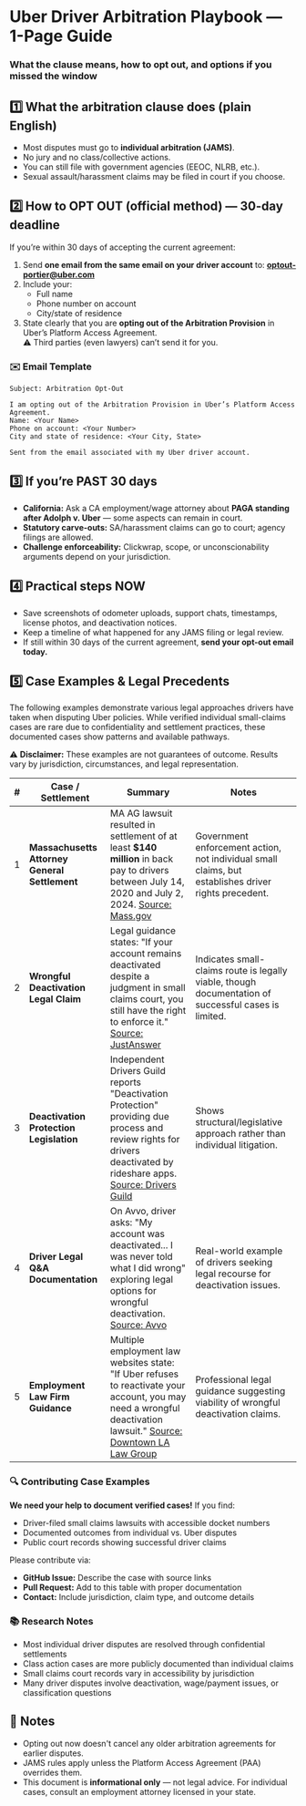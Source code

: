 # Uber Driver Arbitration Playbook — 1-Page Guide

### What the clause means, how to opt out, and options if you missed the window

## 1️⃣ What the arbitration clause does (plain English)
- Most disputes must go to **individual arbitration (JAMS)**.
- No jury and no class/collective actions.
- You can still file with government agencies (EEOC, NLRB, etc.).
- Sexual assault/harassment claims may be filed in court if you choose.

## 2️⃣ How to OPT OUT (official method) — 30-day deadline
If you’re within 30 days of accepting the current agreement:
1. Send **one email from the same email on your driver account** to:
   **optout-portier@uber.com**
2. Include your:
   - Full name  
   - Phone number on account  
   - City/state of residence  
3. State clearly that you are **opting out of the Arbitration Provision** in Uber’s Platform Access Agreement.  
   ⚠️ Third parties (even lawyers) can’t send it for you.

### ✉️ Email Template
```
Subject: Arbitration Opt-Out

I am opting out of the Arbitration Provision in Uber’s Platform Access Agreement.
Name: <Your Name>
Phone on account: <Your Number>
City and state of residence: <Your City, State>

Sent from the email associated with my Uber driver account.
```

## 3️⃣ If you’re PAST 30 days
- **California:** Ask a CA employment/wage attorney about **PAGA standing after Adolph v. Uber** — some aspects can remain in court.  
- **Statutory carve-outs:** SA/harassment claims can go to court; agency filings are allowed.  
- **Challenge enforceability:** Clickwrap, scope, or unconscionability arguments depend on your jurisdiction.

## 4️⃣ Practical steps NOW
- Save screenshots of odometer uploads, support chats, timestamps, license photos, and deactivation notices.  
- Keep a timeline of what happened for any JAMS filing or legal review.  
- If still within 30 days of the current agreement, **send your opt-out email today.**

## 5️⃣ Case Examples & Legal Precedents

The following examples demonstrate various legal approaches drivers have taken when disputing Uber policies. While verified individual small-claims cases are rare due to confidentiality and settlement practices, these documented cases show patterns and available pathways.

⚠️ **Disclaimer:** These examples are not guarantees of outcome. Results vary by jurisdiction, circumstances, and legal representation.

| # | Case / Settlement | Summary | Notes |
|---|-------------------|---------|-------|
| 1 | **Massachusetts Attorney General Settlement** | MA AG lawsuit resulted in settlement of at least **$140 million** in back pay to drivers between July 14, 2020 and July 2, 2024. [Source: Mass.gov][1] | Government enforcement action, not individual small claims, but establishes driver rights precedent. |
| 2 | **Wrongful Deactivation Legal Claim** | Legal guidance states: "If your account remains deactivated despite a judgment in small claims court, you still have the right to enforce it." [Source: JustAnswer][2] | Indicates small-claims route is legally viable, though documentation of successful cases is limited. |
| 3 | **Deactivation Protection Legislation** | Independent Drivers Guild reports "Deactivation Protection" providing due process and review rights for drivers deactivated by rideshare apps. [Source: Drivers Guild][3] | Shows structural/legislative approach rather than individual litigation. |
| 4 | **Driver Legal Q&A Documentation** | On Avvo, driver asks: "My account was deactivated... I was never told what I did wrong" exploring legal options for wrongful deactivation. [Source: Avvo][4] | Real-world example of drivers seeking legal recourse for deactivation issues. |
| 5 | **Employment Law Firm Guidance** | Multiple employment law websites state: "If Uber refuses to reactivate your account, you may need a wrongful deactivation lawsuit." [Source: Downtown LA Law Group][5] | Professional legal guidance suggesting viability of wrongful deactivation claims. |

### 🔍 Contributing Case Examples

**We need your help to document verified cases!** If you find:
- Driver-filed small claims lawsuits with accessible docket numbers
- Documented outcomes from individual vs. Uber disputes  
- Public court records showing successful driver claims

Please contribute via:
- **GitHub Issue:** Describe the case with source links
- **Pull Request:** Add to this table with proper documentation
- **Contact:** Include jurisdiction, claim type, and outcome details

### 📚 Research Notes
- Most individual driver disputes are resolved through confidential settlements
- Class action cases are more publicly documented than individual claims
- Small claims court records vary in accessibility by jurisdiction
- Many driver disputes involve deactivation, wage/payment issues, or classification questions

## 📝 Notes
- Opting out now doesn't cancel any older arbitration agreements for earlier disputes.  
- JAMS rules apply unless the Platform Access Agreement (PAA) overrides them.  
- This document is **informational only** — not legal advice. For individual cases, consult an employment attorney licensed in your state.

[1]: https://www.mass.gov/info-details/uber-and-lyft-settlement-information-and-frequently-asked-questions "Uber and Lyft Settlement Information and Frequently Asked Questions"
[2]: https://www.justanswer.com/employment-law/ob2bg-uber-driver-last-year-uber-deactivated-account.html "Can You Sue Uber for Deactivation? Expert Legal ... - JustAnswer"
[3]: https://driversguild.org/deactivation/ "Deactivation Representation – IDG - Independent Drivers Guild"
[4]: https://www.avvo.com/legal-answers/can-i-sue-uber-for-wrongful-deactivation-because-o-6095463.html "Can I sue Uber for wrongful deactivation because of a false accusation"
[5]: https://downtownlalaw.com/practice-areas/personal-injury/uber-wrongful-deactivation-lawyer/ "UBER Wrongful Deactivation Lawyer - Downtown LA Law Group"
